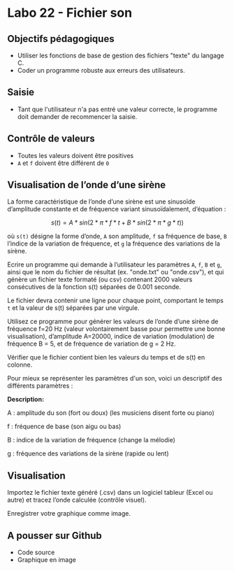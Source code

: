 # Labo 22 - Fichier son

## Objectifs pédagogiques
- Utiliser les fonctions de base de gestion des fichiers "texte" du langage C.
- Coder un programme robuste aux erreurs des utilisateurs.

## Saisie
- Tant que l'utilisateur n'a pas entré une valeur correcte, le programme doit demander de recommencer la saisie.

## Contrôle de valeurs
- Toutes les valeurs doivent être positives
- `A` et `f` doivent être différent de `0`

## Visualisation de l’onde d’une sirène
La forme caractéristique de l’onde d’une sirène est une sinusoïde d’amplitude constante et de fréquence variant sinusoïdalement, d’équation :

```math
s(t) = A * sin(2 * π * f * t + B * sin(2 * π * g * t))
```

où `s(t)` désigne la forme d’onde, `A` son amplitude, `f` sa fréquence de base, `B` l’indice de la variation de fréquence, et `g` la fréquence des variations de la sirène.

Ecrire un programme qui demande à l’utilisateur les paramètres `A`, `f`, `B` et `g`, ainsi que le nom du fichier de résultat (ex. "onde.txt" ou "onde.csv"), et qui génère un fichier texte formaté (ou csv) contenant 2000 valeurs consécutives de la fonction s(t) séparées de 0.001 seconde. 

Le fichier devra contenir une ligne pour chaque point, comportant le temps `t` et la valeur de s(t) séparées par une virgule.

Utilisez ce programme pour générer les valeurs de l’onde d’une sirène de fréquence f=20 Hz (valeur volontairement basse pour permettre une bonne visualisation), d’amplitude A=20000, indice de variation (modulation) de fréquence B = 5, et de fréquence de variation de g = 2 Hz.

Vérifier que le fichier contient bien les valeurs du temps et de s(t) en colonne.

Pour mieux se représenter les paramètres d'un son, voici un descriptif des différents paramètres :

**Description:**

A 
: amplitude du son (fort ou doux) (les musiciens disent forte ou piano)

f
: fréquence de base (son aigu ou bas)

B
: indice de la variation de fréquence (change la mélodie)

g
: fréquence des variations de la sirène (rapide ou lent)

## Visualisation

Importez le fichier texte généré (.csv) dans un logiciel tableur (Excel ou autre) et tracez l’onde calculée (contrôle visuel).

Enregistrer votre graphique comme image.

## A pousser sur Github
- Code source
- Graphique en image
